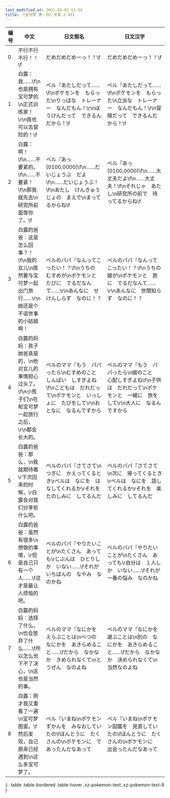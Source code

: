 ```yaml
---
last_modified_at: 2021-02-02 11:34
title: 《宝可梦 黑／白》文本 2-431
---
```

| 编号 | 中文 | 日文假名 | 日文汉字 |
| ---- | ---- | ---- | --- |
| 0 | 不行不行不行！！\f | だめだめだめーっ！！\f | だめだめだめーっ！！\f |
| 1 | 白露：我……\f\n也是拥有宝可梦的\n正式训练家！\r\n我也可以去冒险的！\f | ベル『あたしだって……\f\nポケモンを　もらった\nりっぱな　トレーナー　なんだもん！\r\nぼうけんだって　できるんだから！\f | ベル『あたしだって……\f\nポケモンを　もらった\n立派な　トレーナー　なんだもん！\r\n冒険だって　できるんだから！\f |
| 2 | 白露：啊！\f\n……不要紧的。\f\n……不要紧！\f\n那我就先去\n研究所前面等你了。\f | ベル『あっ　[0100,0000]\f\n……だいじょうぶ　だよ\f\n……だいじょうぶ！\f\nあたし　けんきゅうじょの　まえで\nまってるからね\f | ベル『あっ　[0100,0000]\f\n……大丈夫だよ\f\n……大丈夫！\f\nそれじゃ　あたし\n研究所の前で　待ってるからね\f |
| 3 | 白露的爸爸：这是怎么回事？！\f\n我的女儿\n居然要与宝可梦一起出门旅行……\r\n她还是个不谙世事的小姑娘啊！ | ベルのパパ『なんってこったい！？\f\nうちの　むすめが\nポケモンと　たびに　でるだなんて……\r\nあんなに　せけんしらず　なのに！？ | ベルのパパ『なんってこったい！？\f\nうちの　娘が\nポケモンと　旅に　でるだなんて……\r\nあんなに　世間知らず　なのに！？ |
| 4 | 白露的妈妈：孩子她爸真是的，\n他对女儿的事情担心过头了。\f\n小孩子们\n在和宝可梦一起旅行之后，\r\n都会长大的。 | ベルのママ『もう　パパったら\nむすめのこと　しんぱい　しすぎよね\f\nこどもは　だれだって\nポケモンと　いっしょに　たびをして\r\nおとなに　なるんですから | ベルのママ『もう　パパったら\n娘のこと　心配しすぎよね\f\n子供は　だれだって\nポケモンと　一緒に　旅をして\r\n大人に　なるんですから |
| 5 | 白露的爸爸：那么，\n我就期待着\r下次回来的时候，\r白露会对我们分享些什么吧。 | ベルのパパ『さてさて\nつぎに　かえってくるとき\rベルは　なにを　はなしてくれるか\rそれを　たのしみに　してるんだ | ベルのパパ『さてさて\n次に　帰ってくるとき\rベルは　なにを　話してくれるか\rそれを　楽しみに　してるんだ |
| 6 | 白露的爸爸：虽然有很多\n想做的事情，\r但是自己只有一个人……\f这才是最让人烦恼的吧。 | ベルのパパ『やりたいことが\nたくさん　あっても\rじぶんは　ひとりしか　いない……\fそれが　いちばんの　なやみ　なのかね | ベルのパパ『やりたいことが\nたくさん　あっても\r自分は　１人しか　いない……\fそれが　一番の悩み　なのかね |
| 7 | 白露的妈妈：选择了什么，\n也会放弃了什么……\f所以怎么也下不了决心，\n这也是当然的事。 | ベルのママ『なにかを　えらぶことは\nべつの　なにかを　あきらめること……\fだから　なかなか　きめられなくて\nとうぜん　なのよね | ベルのママ『なにかを　選ぶことは\n別の　なにかを　あきらめること……\fだから　なかなか　決められなくて\n当然なのよね |
| 8 | 白露：刚才我又重看了一遍\n宝可梦图鉴。\f然后发现，自己原来已经遇到\n这么多宝可梦了。 | ベル『いまね\nポケモンずかんを　みなおしていたの\fほんとうに　たくさんの\nポケモンに　であったんだなあって | ベル『いまね\nポケモン図鑑を　見直していたの\fほんとうに　たくさんの\nポケモンに　出会ったんだなあって |
{: .table .table-bordered .table-hover .xz-pokemon-text .xz-pokemon-text-8 }